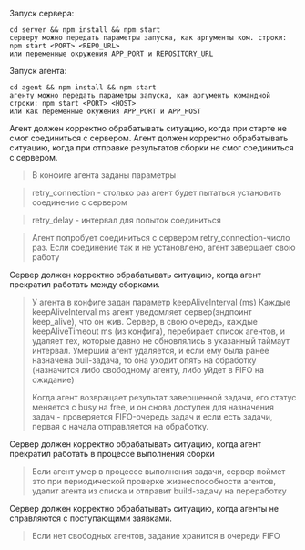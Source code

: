Запуск сервера:
```
cd server && npm install && npm start
серверу можно передать параметры запуска, как аргументы ком. строки:
npm start <PORT> <REPO_URL>
или переменные окружения APP_PORT и REPOSITORY_URL
```

Запуск агента:
```
cd agent && npm install && npm start
агенту можно передать параметры запуска, как аргументы командной строки: npm start <PORT> <HOST>
или как переменные окужения APP_PORT и APP_HOST
```


Агент должен корректно обрабатывать ситуацию, когда при старте не смог соединиться с сервером.
Агент должен корректно обрабатывать ситуацию, когда при отправке результатов сборки не смог соединиться с сервером.
> В конфиге агента заданы параметры

> retry_сonnection - столько раз агент будет пытаться установить соединение с сервером

> retry_delay - интервал для попыток соединиться

> Агент попробует соединиться с сервером retry_сonnection-число раз.
> Если соединение так и не установлено, агент завершает свою работу


Сервер должен корректно обрабатывать ситуацию, когда агент прекратил работать между сборками.
> У агента в конфиге задан параметр keepAliveInterval (ms)
> Каждые keepAliveInterval ms агент уведомляет сервер(эндпоинт keep_alive), что он жив.
> Сервер, в свою очередь, каждые keepAliveTimeout ms (из конфига), перебирает список агентов, и удаляет тех,
> которые давно не обновлялись в указанный таймаут интервал.
> Умерший агент удаляется, и если ему была ранее назначена buil-задача, то она уходит опять на обработку
> (назначится либо свободному агенту, либо уйдет в FIFO на ожидание)
>
> Когда агент возвращает результат завершенной задачи, его статус меняется с busy на free,
> и он снова доступен для назначения задач - проверяется FIFO-очередь задач и если есть задачи,
> первая с начала отправляется на обработку.

Сервер должен корректно обрабатывать ситуацию, когда агент прекратил работать в процессе выполнения сборки
> Если агент умер в процессе выполнения задачи, сервер поймет это при периодической проверке жизнеспособности агентов,
> удалит агента из списка и отправит build-задачу на переработку

Сервер должен корректно обрабатывать ситуацию, когда агенты не справляются с поступающими заявками.
> Если нет свободных агентов, задание хранится в очереди FIFO



